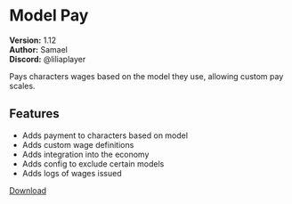 # Model Pay

**Version:** 1.12  
**Author:** Samael  
**Discord:** @liliaplayer  

Pays characters wages based on the model they use, allowing custom pay scales.

## Features

- Adds payment to characters based on model
- Adds custom wage definitions
- Adds integration into the economy
- Adds config to exclude certain models
- Adds logs of wages issued

[Download](https://github.com/LiliaFramework/Modules/raw/refs/heads/gh-pages/modelpay.zip)
